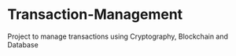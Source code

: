 # Transaction-Management
Project to manage transactions using Cryptography, Blockchain and Database
